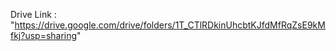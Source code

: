 Drive Link : "https://drive.google.com/drive/folders/1T_CTlRDkinUhcbtKJfdMfRqZsE9kMfkj?usp=sharing"
